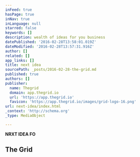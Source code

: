 ```yaml
---
inFeed: true
hasPage: true
inNav: true
inLanguage: null
starred: false
keywords: []
description: wealth of ideas for you business
datePublished: '2016-02-28T13:58:01.019Z'
dateModified: '2016-02-28T13:57:31.916Z'
author: []
related: []
app_links: []
title: next idea
sourcePath: _posts/2016-02-28-the-grid.md
published: true
authors: []
publisher:
  name: Thegrid
  domain: app.thegrid.io
  url: 'https://app.thegrid.io'
  favicon: 'https://app.thegrid.io/images/grid-logo-16.png'
url: next-idea/index.html
_context: 'http://schema.org'
_type: MediaObject

---
```

**NRXT IDEA FO**

<article style=""><h1>The Grid</h1></article>